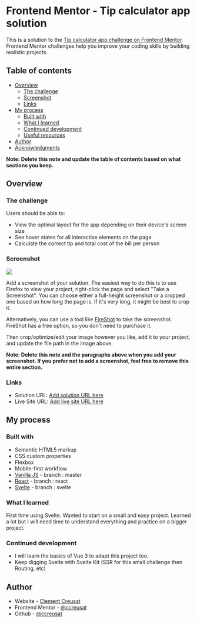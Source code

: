 # Frontend Mentor - Tip calculator app solution

This is a solution to the [Tip calculator app challenge on Frontend Mentor](https://www.frontendmentor.io/challenges/tip-calculator-app-ugJNGbJUX). Frontend Mentor challenges help you improve your coding skills by building realistic projects.

## Table of contents

-   [Overview](#overview)
    -   [The challenge](#the-challenge)
    -   [Screenshot](#screenshot)
    -   [Links](#links)
-   [My process](#my-process)
    -   [Built with](#built-with)
    -   [What I learned](#what-i-learned)
    -   [Continued development](#continued-development)
    -   [Useful resources](#useful-resources)
-   [Author](#author)
-   [Acknowledgments](#acknowledgments)

**Note: Delete this note and update the table of contents based on what sections you keep.**

## Overview

### The challenge

Users should be able to:

-   View the optimal layout for the app depending on their device's screen size
-   See hover states for all interactive elements on the page
-   Calculate the correct tip and total cost of the bill per person

### Screenshot

![](./screenshot.jpg)

Add a screenshot of your solution. The easiest way to do this is to use Firefox to view your project, right-click the page and select "Take a Screenshot". You can choose either a full-height screenshot or a cropped one based on how long the page is. If it's very long, it might be best to crop it.

Alternatively, you can use a tool like [FireShot](https://getfireshot.com/) to take the screenshot. FireShot has a free option, so you don't need to purchase it.

Then crop/optimize/edit your image however you like, add it to your project, and update the file path in the image above.

**Note: Delete this note and the paragraphs above when you add your screenshot. If you prefer not to add a screenshot, feel free to remove this entire section.**

### Links

-   Solution URL: [Add solution URL here](https://your-solution-url.com)
-   Live Site URL: [Add live site URL here](https://ccreusat-tip-calculator.vercel.app/)

## My process

### Built with

-   Semantic HTML5 markup
-   CSS custom properties
-   Flexbox
-   Mobile-first workflow
-   [Vanilla JS](https://reactjs.org/) - branch : master
-   [React](https://reactjs.org/) - branch : react
-   [Svelte](https://svelte.dev/) - branch : svelte

### What I learned

First time using Svelte. Wanted to start on a small and easy project. Learned a lot but I will need time to understand everything and practice on a bigger project.

### Continued development

-   I will learn the basics of Vue 3 to adapt this project too.
-   Keep digging Svelte with Svelte Kit (SSR for this small challenge then Routing, etc)

## Author

-   Website - [Clement Creusat](https://clement-creusat.vercel.app/)
-   Frontend Mentor - [@ccreusat](https://www.frontendmentor.io/profile/yourusername)
-   Github - [@ccreusat](https://github.com/ccreusat)
